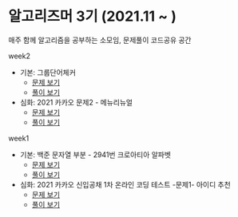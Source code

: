  # 알고리즈머 3기 (2021.11 ~ )

매주 함께 알고리즘을 공부하는 소모임, 문제풀이 코드공유 공간

week2
   * 기본: 그룹단어체커
     * [문제 보기](https://www.acmicpc.net/problem/1316)
     * [풀이 보기](https://github.com/jihoon289/ALGORITHMER_3rd/blob/main/week2/%EA%B7%B8%EB%A3%B9%EB%8B%A8%EC%96%B4%EC%B2%B4%EC%BB%A4.java)
   * 심화: 2021 카카오 문제2 - 메뉴리뉴얼
     * [문제 보기](https://programmers.co.kr/learn/courses/30/lessons/72411)
     * [풀이 보기](https://github.com/jihoon289/ALGORITHMER_3rd/blob/main/week2/%EB%A9%94%EB%89%B4%EB%A6%AC%EB%89%B4%EC%96%BC.java)

week1
   * 기본: 백준 문자열 부분 - 2941번 크로아티아 알파벳 
     * [문제 보기](https://www.acmicpc.net/problem/2941)
     * [풀이 보기](https://github.com/jihoon289/PROGRAMMERS/blob/main/11.27/%ED%81%AC%EB%A1%9C%EC%95%84%ED%8B%B0%EC%95%84%EC%95%8C%ED%8C%8C%EB%B2%B3)
   * 심화: 2021 카카오 신입공채 1차 온라인 코딩 테스트 -문제1- 아이디 추천
     * [문제 보기](https://programmers.co.kr/learn/courses/30/lessons/72410)
     * [풀이 보기](https://github.com/jihoon289/Algorithmer/blob/main/11.27/%EC%8B%A0%EA%B7%9C%EC%95%84%EC%9D%B4%EB%94%94%EC%B6%94%EC%B2%9C)
